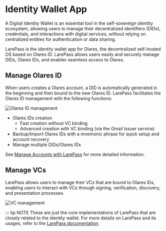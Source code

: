 # Identity Wallet App

A Digital Identity Wallet is an essential tool in the self-sovereign identity ecosystem, allowing users to manage their decentralized identifiers (DIDs), credentials, and interactions with digital services, without relying on centralized entities for authentication or data sharing. 

LarePass is the identity wallet app for Olares, the decentralized self-hosted OS based on Olares ID. LarePass allows users easily and securely manage DIDs, Olares IDs, and enables seamless access to Olares.

## Manage Olares ID

When users creates a Olares account, a DID is automatically generated in the beginning and then bound to the new Olares ID. LarePass facilitates the Olares ID management with the following functions:

![Olares ID management](/images/manual/concepts/create-terminus-name.png)

- Olares IDs creation
  - Fast creation without VC binding
  - Advanced creation with VC binding (via the Gmail Issuer service)
- Backup/Import Olares IDs with a mnemonic phrase for quick setup and account recovery
- Manage multiple DIDs/Olares IDs 

See [Manage Accounts with LarePass](https://docs.olares.com/how-to/LarePass/account/) for more detailed information.

## Manage VCs

LarePass allows users to manage their VCs that are bound to Olares IDs, enabling users to interact with VCs through signing, verification, discovery, and presentation processes.

![VC management](/images/manual/concepts/vc-management.png)

::: tip NOTE
These are just the core implementations of LarePass that are closely related to the identity wallet. For more details on LarePass and its usages, refer to the [LarePass documentation](https://docs.olares.com/how-to/LarePass/overview.html).
